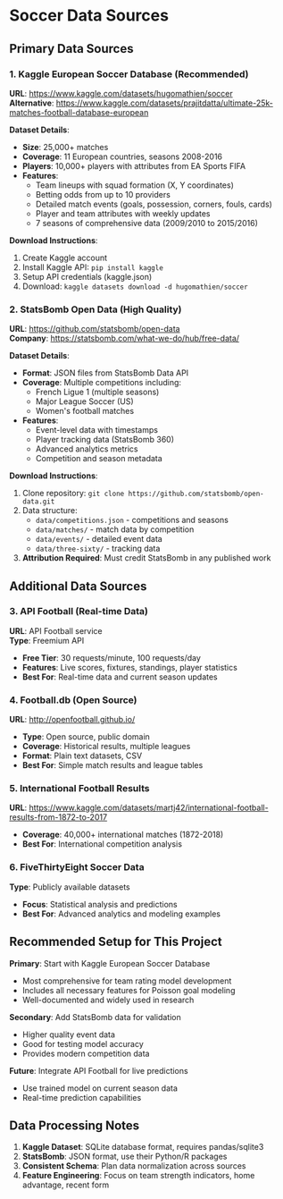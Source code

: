 # Soccer Data Sources

## Primary Data Sources

### 1. Kaggle European Soccer Database (Recommended)
**URL**: https://www.kaggle.com/datasets/hugomathien/soccer  
**Alternative**: https://www.kaggle.com/datasets/prajitdatta/ultimate-25k-matches-football-database-european

**Dataset Details**:
- **Size**: 25,000+ matches
- **Coverage**: 11 European countries, seasons 2008-2016
- **Players**: 10,000+ players with attributes from EA Sports FIFA
- **Features**:
  - Team lineups with squad formation (X, Y coordinates)
  - Betting odds from up to 10 providers
  - Detailed match events (goals, possession, corners, fouls, cards)
  - Player and team attributes with weekly updates
  - 7 seasons of comprehensive data (2009/2010 to 2015/2016)

**Download Instructions**:
1. Create Kaggle account
2. Install Kaggle API: `pip install kaggle`
3. Setup API credentials (kaggle.json)
4. Download: `kaggle datasets download -d hugomathien/soccer`

### 2. StatsBomb Open Data (High Quality)
**URL**: https://github.com/statsbomb/open-data  
**Company**: https://statsbomb.com/what-we-do/hub/free-data/

**Dataset Details**:
- **Format**: JSON files from StatsBomb Data API
- **Coverage**: Multiple competitions including:
  - French Ligue 1 (multiple seasons)
  - Major League Soccer (US)
  - Women's football matches
- **Features**:
  - Event-level data with timestamps
  - Player tracking data (StatsBomb 360)
  - Advanced analytics metrics
  - Competition and season metadata

**Download Instructions**:
1. Clone repository: `git clone https://github.com/statsbomb/open-data.git`
2. Data structure:
   - `data/competitions.json` - competitions and seasons
   - `data/matches/` - match data by competition
   - `data/events/` - detailed event data
   - `data/three-sixty/` - tracking data
3. **Attribution Required**: Must credit StatsBomb in any published work

## Additional Data Sources

### 3. API Football (Real-time Data)
**URL**: API Football service  
**Type**: Freemium API
- **Free Tier**: 30 requests/minute, 100 requests/day
- **Features**: Live scores, fixtures, standings, player statistics
- **Best For**: Real-time data and current season updates

### 4. Football.db (Open Source)
**URL**: http://openfootball.github.io/
- **Type**: Open source, public domain
- **Coverage**: Historical results, multiple leagues
- **Format**: Plain text datasets, CSV
- **Best For**: Simple match results and league tables

### 5. International Football Results
**URL**: https://www.kaggle.com/datasets/martj42/international-football-results-from-1872-to-2017
- **Coverage**: 40,000+ international matches (1872-2018)
- **Best For**: International competition analysis

### 6. FiveThirtyEight Soccer Data
**Type**: Publicly available datasets
- **Focus**: Statistical analysis and predictions
- **Best For**: Advanced analytics and modeling examples

## Recommended Setup for This Project

**Primary**: Start with Kaggle European Soccer Database
- Most comprehensive for team rating model development
- Includes all necessary features for Poisson goal modeling
- Well-documented and widely used in research

**Secondary**: Add StatsBomb data for validation
- Higher quality event data
- Good for testing model accuracy
- Provides modern competition data

**Future**: Integrate API Football for live predictions
- Use trained model on current season data
- Real-time prediction capabilities

## Data Processing Notes

1. **Kaggle Dataset**: SQLite database format, requires pandas/sqlite3
2. **StatsBomb**: JSON format, use their Python/R packages
3. **Consistent Schema**: Plan data normalization across sources
4. **Feature Engineering**: Focus on team strength indicators, home advantage, recent form